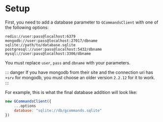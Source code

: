 # Setup

First, you need to add a database parameter to `GCommandsClient` with one of the following options:

```
redis://user:pass@localhost:6379
mongodb://user:pass@localhost:27017/dbname
sqlite://path/to/database.sqlite
postgresql://user:pass@localhost:5432/dbname
mysql://user:pass@localhost:3306/dbname
```

You must replace `user`, `pass` and `dbname` with your parameters.

::: danger
If you have mongodb from their site and the connection uri has `+srv` for mongodb, you must choose an older version `2.2.12` for it to work.
:::

For example, this is what the final database addition will look like:
```js
new GCommandsClient({
    ...options
    database: "sqlite://db/gcommands.sqlite"
})
```